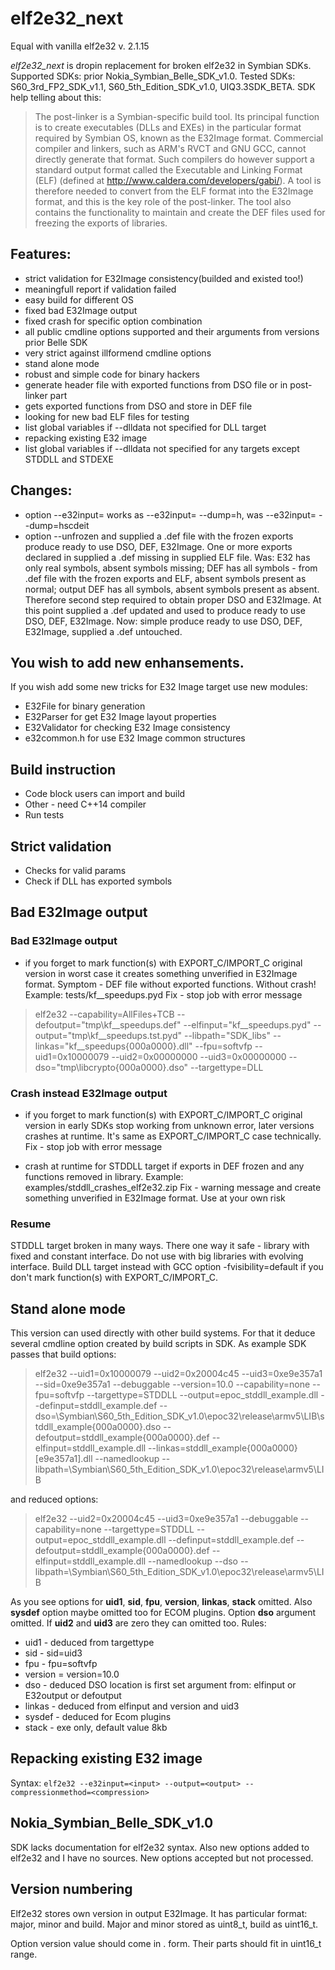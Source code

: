 
# elf2e32_next

Equal with vanilla elf2e32 v. 2.1.15

*elf2e32_next* is dropin replacement for broken elf2e32 in Symbian SDKs.
Supported SDKs: prior Nokia_Symbian_Belle_SDK_v1.0.
Tested SDKs: S60_3rd_FP2_SDK_v1.1, S60_5th_Edition_SDK_v1.0, UIQ3.3SDK_BETA.
SDK help telling about this:

> The post-linker is a Symbian-specific build tool. Its principal
> function is to create executables (DLLs and EXEs) in the particular
> format required by Symbian OS, known as the E32Image format.
> Commercial compiler and linkers, such as ARM's RVCT and GNU GCC,
> cannot directly generate that format. Such compilers do however
> support a standard output format called the Executable and Linking
> Format (ELF) (defined at http://www.caldera.com/developers/gabi/). A
> tool is therefore needed to convert from the ELF format into the
> E32Image format, and this is the key role of the post-linker. The tool
> also contains the functionality to maintain and create the DEF files
> used for freezing the exports of libraries.

## Features:
 - strict validation for E32Image consistency(builded and existed too!)
 - meaningfull report if validation failed
 - easy build for different OS
 - fixed bad E32Image output
 - fixed crash for specific option combination
 - all public cmdline options supported and their arguments from versions prior Belle SDK
 - very strict against illformend cmdline options
 - stand alone mode
 - robust and simple code for binary hackers
 - generate header file with exported functions from DSO file or in post-linker part
 - gets exported functions from DSO and store in DEF file
 - looking for new bad ELF files for testing
 - list global variables if --dlldata not specified for DLL target
 - repacking existing E32 image
 - list global variables if --dlldata not specified for any targets except STDDLL and STDEXE

## Changes:
 - option --e32input=<file> works as --e32input=<file> --dump=h, was --e32input=<file> --dump=hscdeit
 - option --unfrozen and supplied a .def file with the frozen exports produce ready to use DSO, DEF, E32Image. One or more exports declared in supplied a .def missing in supplied ELF file.
Was: E32 has only real symbols, absent symbols missing; DEF has all symbols - from .def file with the frozen exports and ELF, absent symbols present as normal; output DEF has all symbols, absent symbols present as absent. Therefore second step required to obtain proper DSO and E32Image. At this point supplied a .def updated and used to produce ready to use DSO, DEF, E32Image.
Now: simple produce ready to use DSO, DEF, E32Image, supplied a .def untouched.

## You wish to add new enhansements.
If you wish add some new tricks for E32 Image target use new modules:
 - E32File for binary generation
 - E32Parser for get E32 Image layout properties
 - E32Validator for checking E32 Image consistency
 - e32common.h for use E32 Image common structures

## Build instruction
 - Code block users can import and build
 - Other - need C++14 compiler
 - Run tests

## Strict validation
 - Checks for valid params
 - Check if DLL has exported symbols

## Bad E32Image output
### Bad E32Image output
 - if you forget to mark function(s) with EXPORT_C/IMPORT_C original version in worst case it creates something unverified in E32Image format. Symptom - DEF file without exported functions. Without crash! Example: tests/kf__speedups.pyd
Fix - stop job with error message

> elf2e32 --capability=AllFiles+TCB --defoutput="tmp\kf__speedups.def" --elfinput="kf__speedups.pyd" --output="tmp\kf__speedups.tst.pyd" --libpath="SDK_libs" --linkas="kf__speedups{000a0000}.dll" --fpu=softvfp --uid1=0x10000079 --uid2=0x00000000  --uid3=0x00000000 --dso="tmp\libcrypto{000a0000}.dso" --targettype=DLL

### Crash instead E32Image output
 - if you forget to mark function(s) with EXPORT_C/IMPORT_C original version in early SDKs stop working from unknown error, later versions crashes at runtime. It's same as EXPORT_C/IMPORT_C case technically.
Fix - stop job with error message

 - crash at runtime for STDDLL target if exports in DEF frozen and any functions removed in library. Example: examples/stddll_crashes_elf2e32.zip
Fix - warning message and create something unverified in E32Image format. Use at your own risk

### Resume
STDDLL target broken in many ways. There one way it safe - library with fixed and constant interface. Do not use with big libraries with evolving interface. Build DLL target instead with GCC option -fvisibility=default if you don't mark function(s) with EXPORT_C/IMPORT_C.

## Stand alone mode
This version can used directly with other build systems. For that it deduce several cmdline option created by build scripts in SDK. As example SDK passes that build options:
> elf2e32 --uid1=0x10000079 --uid2=0x20004c45 --uid3=0xe9e357a1 --sid=0xe9e357a1 --debuggable --version=10.0 --capability=none --fpu=softvfp --targettype=STDDLL --output=epoc_stddll_example.dll --definput=stddll_example.def --dso=\Symbian\S60_5th_Edition_SDK_v1.0\epoc32\release\armv5\LIB\stddll_example{000a0000}.dso --defoutput=stddll_example{000a0000}.def --elfinput=stddll_example.dll --linkas=stddll_example{000a0000}[e9e357a1].dll --namedlookup --libpath=\Symbian\S60_5th_Edition_SDK_v1.0\epoc32\release\armv5\LIB

and reduced options:
> elf2e32 --uid2=0x20004c45 --uid3=0xe9e357a1 --debuggable --capability=none --targettype=STDDLL --output=epoc_stddll_example.dll --definput=stddll_example.def --defoutput=stddll_example{000a0000}.def --elfinput=stddll_example.dll --namedlookup --dso --libpath=\Symbian\S60_5th_Edition_SDK_v1.0\epoc32\release\armv5\LIB

As you see options for **uid1**, **sid**, **fpu**, **version**, **linkas**, **stack** omitted. Also **sysdef** option maybe omitted too for ECOM plugins. Option **dso** argument omitted. If **uid2** and **uid3** are zero they can omitted too. Rules:
 - uid1 - deduced from targettype
 - sid - sid=uid3
 - fpu - fpu=softvfp
 - version = version=10.0
 - dso - deduced DSO location is first set argument from: elfinput or E32output or defoutput
 - linkas - deduced from elfinput and version and uid3
 - sysdef - deduced for Ecom plugins
 - stack - exe only, default value 8kb

## Repacking existing E32 image
Syntax: `elf2e32 --e32input=<input> --output=<output> --compressionmethod=<compression>`

## Nokia_Symbian_Belle_SDK_v1.0
SDK lacks documentation for elf2e32 syntax. Also new options added to elf2e32 and I have no sources. New options accepted but not processed.

## Version numbering
Elf2e32 stores own version in output E32Image.
It has particular format: major, minor and build. Major and minor stored as uint8_t, build as uint16_t.

Option version value should come in <Major>.<Minor> form. Their parts should fit in uint16_t range.
